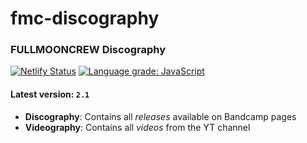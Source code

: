 # fmc-discography
### FULLMOONCREW Discography

[![Netlify Status](https://api.netlify.com/api/v1/badges/6ebd6ebe-0ab5-404e-9a59-397c03ff0fb8/deploy-status)](https://app.netlify.com/sites/fullmooncrew/deploys)
[![Language grade: JavaScript](https://img.shields.io/lgtm/grade/javascript/g/NST069/fmc-discography.svg?logo=lgtm&logoWidth=18)](https://lgtm.com/projects/g/NST069/fmc-discography/context:javascript)

#### Latest version: `2.1`

- **Discography**: Contains all *releases* available on Bandcamp pages
- **Videography**: Contains all *videos* from the YT channel